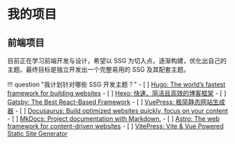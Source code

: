 # 我的项目

## 前端项目

目前正在学习前端开发与设计，希望以 SSG 为切入点，逐渐构建，优化出自己的主题。最终目标是独立开发出一个完整易用的 SSG 及其配套主题。

!!! question "我计划针对哪些 SSG 开发主题？"
    - [ ] [Hugo: The world’s fastest framework for building websites](https://gohugo.io/)
    - [ ] [Hexo: 快速、简洁且高效的博客框架](https://hexo.io/zh-cn/)
    - [ ] [Gatsby: The Best React-Based Framework](https://www.gatsbyjs.com/)
    - [ ] [VuePress: 极简静态网站生成器](https://vuepress.vuejs.org/)
    - [ ] [Docusaurus: Build optimized websites quickly, focus on your content](https://docusaurus.io/)
    - [ ] [MkDocs: Project documentation with Markdown.](https://www.mkdocs.org/)
    - [ ] [Astro: The web framework for content-driven websites](https://astro.build/)
    - [ ] [VitePress: Vite & Vue Powered Static Site Generator](https://vitepress.dev/)
